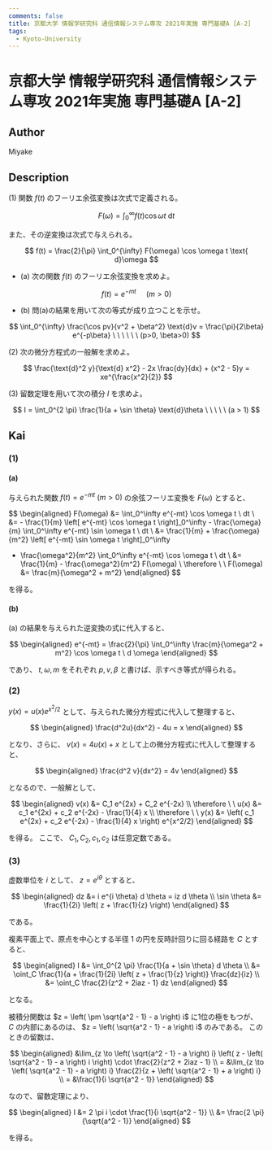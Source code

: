 ```yaml
---
comments: false
title: 京都大学 情報学研究科 通信情報システム専攻 2021年実施 専門基礎A [A-2]
tags:
  - Kyoto-University
---
```

# 京都大学 情報学研究科 通信情報システム専攻 2021年実施 専門基礎A \[A-2\]

## **Author**
Miyake

## **Description**
(1) 関数 $f(t)$ のフーリエ余弦変換は次式で定義される。 

$$
F(\omega) = \int_0^{\infty} f(t) \cos \omega t \text{ d}t
$$

また、その逆変換は次式で与えられる。

$$
f(t) = \frac{2}{\pi} \int_0^{\infty} F(\omega) \cos \omega t \text{ d}\omega
$$

- (a) 次の関数 $f(t)$ のフーリエ余弦変換を求めよ。 

$$
f(t) = e^{-mt}\ \ \ \ \ (m > 0)
$$

- (b) 問(a)の結果を用いて次の等式が成り立つことを示せ。

$$
\int_0^{\infty} \frac{\cos pv}{v^2 + \beta^2} \text{d}v = \frac{\pi}{2\beta} e^{-p\beta} \ \ \ \ \ \ (p>0, \beta>0)
$$

(2) 次の微分方程式の一般解を求めよ。

$$
\frac{\text{d}^2 y}{\text{d} x^2} - 2x \frac{dy}{dx} + (x^2 - 5)y = xe^{\frac{x^2}{2}}
$$

(3) 留数定理を用いて次の積分 $I$ を求めよ。

$$
I = \int_0^{2 \pi} \frac{1}{a + \sin \theta} \text{d}\theta \ \ \ \ \ (a > 1)
$$

## **Kai**
### (1)
#### (a)
与えられた関数 $f(t) = e^{-mt} \ (m \gt 0)$ の余弦フーリエ変換を $F(\omega)$ とすると、

$$
\begin{aligned}
F(\omega)
&= \int_0^\infty e^{-mt} \cos \omega t \ dt
\\
&= - \frac{1}{m} \left[ e^{-mt} \cos \omega t \right]_0^\infty - \frac{\omega}{m} \int_0^\infty e^{-mt} \sin \omega t \ dt
\\
&= \frac{1}{m} + \frac{\omega}{m^2} \left[ e^{-mt} \sin \omega t \right]_0^\infty
- \frac{\omega^2}{m^2} \int_0^\infty e^{-mt} \cos \omega t \ dt
\\
&= \frac{1}{m} - \frac{\omega^2}{m^2} F(\omega)
\\
\therefore \ \ 
F(\omega) &= \frac{m}{\omega^2 + m^2}
\end{aligned}
$$

を得る。

#### (b)
(a) の結果を与えられた逆変換の式に代入すると、

$$
\begin{aligned}
e^{-mt} = \frac{2}{\pi} \int_0^\infty \frac{m}{\omega^2 + m^2} \cos \omega t \ d \omega
\end{aligned}
$$

であり、 $t, \omega, m$ をそれぞれ $p, v, \beta$ と書けば、示すべき等式が得られる。

### (2)
$y(x)=u(x) e^{x^2/2}$ として、与えられた微分方程式に代入して整理すると、

$$
\begin{aligned}
\frac{d^2u}{dx^2} - 4u = x
\end{aligned}
$$

となり、さらに、 $v(x)=4u(x)+x$ として上の微分方程式に代入して整理すると、

$$
\begin{aligned}
\frac{d^2 v}{dx^2} = 4v
\end{aligned}
$$

となるので、一般解として、

$$
\begin{aligned}
v(x) &= C_1 e^{2x} + C_2 e^{-2x}
\\
\therefore \ \ 
u(x) &= c_1 e^{2x} + c_2 e^{-2x} - \frac{1}{4} x
\\
\therefore \ \ 
y(x) &= \left( c_1 e^{2x} + c_2 e^{-2x} - \frac{1}{4} x \right) e^{x^2/2}
\end{aligned}
$$

を得る。
ここで、 $C_1, C_2, c_1, c_2$ は任意定数である。

### (3)
虚数単位を $i$ として、 $z=e^{i \theta}$ とすると、

$$
\begin{aligned}
dz &= i e^{i \theta} d \theta = iz d \theta
\\
\sin \theta &= \frac{1}{2i} \left( z + \frac{1}{z} \right)
\end{aligned}
$$

である。

複素平面上で、原点を中心とする半径 $1$ の円を反時計回りに回る経路を $C$ とすると、

$$
\begin{aligned}
I
&= \int_0^{2 \pi} \frac{1}{a + \sin \theta} d \theta
\\
&= \oint_C \frac{1}{a + \frac{1}{2i} \left( z + \frac{1}{z} \right)} \frac{dz}{iz}
\\
&= \oint_C \frac{2}{z^2 + 2iaz - 1} dz
\end{aligned}
$$

となる。

被積分関数は $z = \left( \pm \sqrt{a^2 - 1} - a \right) i$ に1位の極をもつが、
$C$ の内部にあるのは、 $z = \left( \sqrt{a^2 - 1} - a \right) i$ のみである。
このときの留数は、

$$
\begin{aligned}
&\lim_{z \to \left( \sqrt{a^2 - 1} - a \right) i}
\left( z - \left( \sqrt{a^2 - 1} - a \right) i \right) \cdot \frac{2}{z^2 + 2iaz - 1}
\\
= &\lim_{z \to \left( \sqrt{a^2 - 1} - a \right) i}
\frac{2}{z + \left( \sqrt{a^2 - 1} + a \right) i}
\\
= &\frac{1}{i \sqrt{a^2 - 1}}
\end{aligned}
$$

なので、留数定理により、

$$
\begin{aligned}
I
&= 2 \pi i \cdot \frac{1}{i \sqrt{a^2 - 1}}
\\
&= \frac{2 \pi}{\sqrt{a^2 - 1}}
\end{aligned}
$$

を得る。